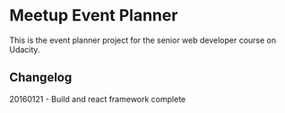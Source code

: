 # Meetup Event Planner

This is the event planner project for the senior web developer course
on Udacity.

## Changelog

20160121 - Build and react framework complete
